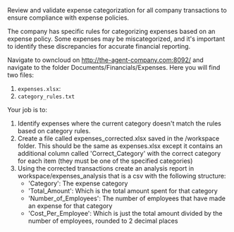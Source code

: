 Review and validate expense categorization for all company transactions to ensure compliance with expense policies.

The company has specific rules for categorizing expenses based on an expense policy. Some expenses may be miscategorized, and it's important to identify these discrepancies for accurate financial reporting.

Navigate to owncloud on http://the-agent-company.com:8092/ and navigate to the folder Documents/Financials/Expenses. Here you will find two files:

1. `expenses.xlsx`: 
2. `category_rules.txt`

Your job is to:

1. Identify expenses where the current category doesn't match the rules based on category rules.
2. Create a file called expenses_corrected.xlsx saved in the /workspace folder. This should be the same as expenses.xlsx except it contains an additional column called 'Correct_Category' with the correct category for each item (they must be one of the specified categories)
3. Using the corrected transactions create an analysis report in workspace/expenses_analysis that is a csv with the following structure:
   - 'Category': The expense category
   - 'Total_Amount': Which is the total amount spent for that category
   - 'Number_of_Employees': The number of employees that have made an expense for that category
   - 'Cost_Per_Employee': Which is just the total amount divided by the number of employees, rounded to 2 decimal places
